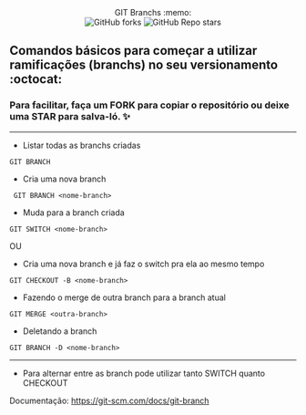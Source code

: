 <div align="center"> GIT Branchs  :memo:  </div>
<div align="center"> <img alt="GitHub forks" src="https://img.shields.io/github/forks/tayhsn/git-branchs?logoColor=black&style=social"> <img alt="GitHub Repo stars" src="https://img.shields.io/github/stars/tayhsn/git-branchs?logoColor=green&style=social"> </div>

## Comandos básicos para começar a utilizar ramificações (branchs) no seu versionamento :octocat:

### Para facilitar, faça um FORK para copiar o repositório ou deixe uma STAR para salva-ló. ✨

<hr>

* Listar todas as branchs criadas

``` GIT BRANCH ```

* Cria uma nova branch

``` GIT BRANCH <nome-branch>```

* Muda para a branch criada

``` GIT SWITCH <nome-branch> ```

OU 

* Cria uma nova branch e já faz o switch pra ela ao mesmo tempo

``` GIT CHECKOUT -B <nome-branch> ```

* Fazendo o merge de outra branch para a branch atual

``` GIT MERGE <outra-branch> ```

* Deletando a branch

``` GIT BRANCH -D <nome-branch> ```

<hr>

* Para alternar entre as branch pode utilizar tanto SWITCH quanto CHECKOUT 

Documentação: https://git-scm.com/docs/git-branch
